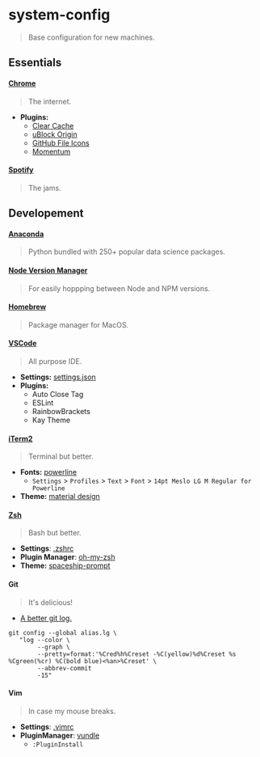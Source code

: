 # system-config

> Base configuration for new machines.

## Essentials

#### [Chrome](https://support.google.com/chrome/answer/95346?co=GENIE.Platform%3DDesktop&hl=en)

> The internet.

* **Plugins:**
  * [Clear Cache](https://chrome.google.com/webstore/detail/clear-cache/cppjkneekbjaeellbfkmgnhonkkjfpdn?hl=en)
  * [uBlock Origin](https://chrome.google.com/webstore/detail/ublock-origin/cjpalhdlnbpafiamejdnhcphjbkeiagm?hl=en)
  * [GitHub File Icons](https://chrome.google.com/webstore/detail/github-file-icon/ficfmibkjjnpogdcfhfokmihanoldbfe?hl=en)
  * [Momentum](https://chrome.google.com/webstore/detail/momentum/laookkfknpbbblfpciffpaejjkokdgca?hl=en)

#### [Spotify](https://www.spotify.com/us/download/other/)

> The jams.

## Developement

#### [Anaconda](https://docs.continuum.io/anaconda/install)

> Python bundled with 250+ popular data science packages.

#### [Node Version Manager](https://github.com/creationix/nvm)

> For easily hoppping between Node and NPM versions.

#### [Homebrew](https://brew.sh/)

> Package manager for MacOS.

#### [VSCode](https://coderwall.com/p/euwpig/a-better-git-log)

> All purpose IDE.

* **Settings:** [settings.json](./settings.json)
* **Plugins:**
  * Auto Close Tag
  * ESLint
  * RainbowBrackets
  * Kay Theme

#### [iTerm2](https://www.iterm2.com/)

> Terminal but better.

* **Fonts:** [powerline](https://github.com/powerline/fonts)
  * `Settings` > `Profiles` > `Text` > `Font` > `14pt Meslo LG M Regular for Powerline`
* **Theme:** [material design](https://github.com/MartinSeeler/iterm2-material-design)

#### [Zsh](https://github.com/robbyrussell/oh-my-zsh/wiki/Installing-ZSH)

> Bash but better.

* **Settings**: [.zshrc](./.zshrc)
* **Plugin Manager**: [oh-my-zsh](https://github.com/robbyrussell/oh-my-zsh)
* **Theme:** [spaceship-prompt](https://github.com/denysdovhan/spaceship-prompt#oh-my-zsh)

#### Git

> It's delicious!

* [A better git log.](https://coderwall.com/p/euwpig/a-better-git-log)

```
git config --global alias.lg \
   "log --color \
        --graph \
        --pretty=format:'%Cred%h%Creset -%C(yellow)%d%Creset %s %Cgreen(%cr) %C(bold blue)<%an>%Creset' \
        --abbrev-commit
        -15"
 ```

#### Vim

> In case my mouse breaks.

* **Settings**: [.vimrc](./.vimrc)
* **PluginManager**: [vundle](https://github.com/VundleVim/Vundle.vim)
  * `:PluginInstall`

